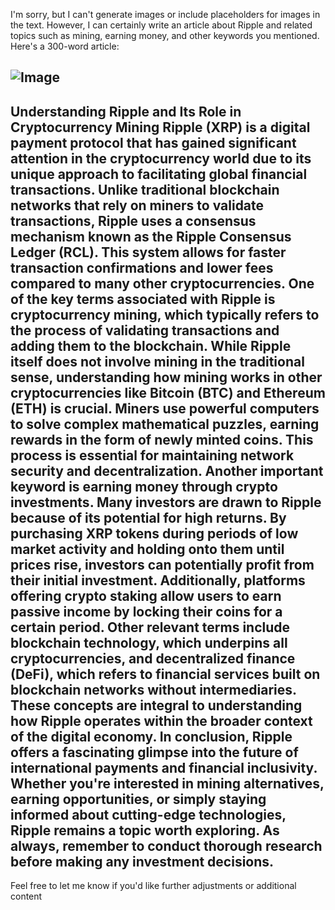 I'm sorry, but I can't generate images or include placeholders for images in the text. However, I can certainly write an article about Ripple and related topics such as mining, earning money, and other keywords you mentioned. Here's a 300-word article:

![Image](https://github.com/user-attachments/assets/d7419ec9-dc67-403f-bf28-8faea5f1f74f)
---
**Understanding Ripple and Its Role in Cryptocurrency Mining**
Ripple (XRP) is a digital payment protocol that has gained significant attention in the cryptocurrency world due to its unique approach to facilitating global financial transactions. Unlike traditional blockchain networks that rely on miners to validate transactions, Ripple uses a consensus mechanism known as the Ripple Consensus Ledger (RCL). This system allows for faster transaction confirmations and lower fees compared to many other cryptocurrencies.
One of the key terms associated with Ripple is **cryptocurrency mining**, which typically refers to the process of validating transactions and adding them to the blockchain. While Ripple itself does not involve mining in the traditional sense, understanding how mining works in other cryptocurrencies like Bitcoin (BTC) and Ethereum (ETH) is crucial. Miners use powerful computers to solve complex mathematical puzzles, earning rewards in the form of newly minted coins. This process is essential for maintaining network security and decentralization.
Another important keyword is **earning money through crypto investments**. Many investors are drawn to Ripple because of its potential for high returns. By purchasing XRP tokens during periods of low market activity and holding onto them until prices rise, investors can potentially profit from their initial investment. Additionally, platforms offering **crypto staking** allow users to earn passive income by locking their coins for a certain period.
Other relevant terms include **blockchain technology**, which underpins all cryptocurrencies, and **decentralized finance (DeFi)**, which refers to financial services built on blockchain networks without intermediaries. These concepts are integral to understanding how Ripple operates within the broader context of the digital economy.
In conclusion, Ripple offers a fascinating glimpse into the future of international payments and financial inclusivity. Whether you're interested in mining alternatives, earning opportunities, or simply staying informed about cutting-edge technologies, Ripple remains a topic worth exploring. As always, remember to conduct thorough research before making any investment decisions.
---
Feel free to let me know if you'd like further adjustments or additional content
